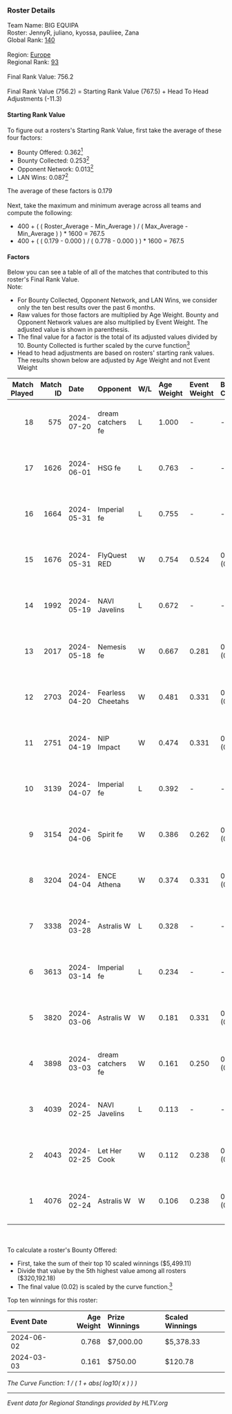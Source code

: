 ### Roster Details<br />
Team Name: BIG EQUIPA<br />
Roster: JennyR, juliano, kyossa, pauliiee, Zana<br />
Global Rank: [140](../standings_global.md)<br />
<br />
Region: [Europe]( ../standings_europe.md)<br />
Regional Rank: [93]( ../standings_europe.md)<br />
<br />
Final Rank Value:  756.2<br />
<br />
Final Rank Value (756.2) = Starting Rank Value (767.5) + Head To Head Adjustments (-11.3)<br />

#### Starting Rank Value<br />
To figure out a rosters's Starting Rank Value, first take the average of these four factors:<br />
- Bounty Offered: 0.362[<sup>1</sup>](#table2)
- Bounty Collected: 0.253[<sup>2</sup>](#table1)
- Opponent Network: 0.013[<sup>2</sup>](#table1)
- LAN Wins: 0.087[<sup>2</sup>](#table1)

The average of these factors is 0.179<br />
<br />
Next, take the maximum and minimum average across all teams and compute the following:<br />
- 400 + ( ( Roster_Average - Min_Average ) / ( Max_Average - Min_Average ) ) * 1600 = 767.5
- 400 + ( ( 0.179 - 0.000 ) / ( 0.778 - 0.000 ) ) * 1600 = 767.5


#### Factors<br />
Below you can see a table of all of the matches that contributed to this roster's Final Rank Value.<br />
Note:<br />

- For Bounty Collected, Opponent Network, and LAN Wins, we consider only the ten best results over the past 6 months.
- Raw values for those factors are multiplied by Age Weight. Bounty and Opponent Network values are also multiplied by Event Weight. The adjusted value is shown in parenthesis.
- The final value for a factor is the total of its adjusted values divided by 10. Bounty Collected is further scaled by the curve function[<sup>3</sup>](#curveFunction)
- Head to head adjustments are based on rosters' starting rank values. The results shown below are adjusted by Age Weight and not Event Weight
<span id="table1"></span><br />


| Match Played | Match ID | Date       | Opponent          | W/L | Age Weight | Event Weight | Bounty Collected | Opponent Network | LAN Wins  | H2H Adj. | Roster                                  |
| -: | -: | :- | :- | :- | :- | :- | :- | :- | :- | -: | :- |
|           18 |      575 | 2024-07-20 | dream catchers fe | L   | 1.000      | -            | -                | -                | -         |   -18.12 | JennyR, juliano, kyossa, pauliiee, Zana |
|           17 |     1626 | 2024-06-01 | HSG fe            | L   | 0.763      | -            | -                | -                | -         |    -9.94 | JennyR, juliano, kyossa, pauliiee, Zana |
|           16 |     1664 | 2024-05-31 | Imperial fe       | L   | 0.755      | -            | -                | -                | -         |    -4.61 | JennyR, juliano, kyossa, pauliiee, Zana |
|           15 |     1676 | 2024-05-31 | FlyQuest RED      | W   | 0.754      | 0.524        | 0.017 (0.007)    | 0.136 (0.054)    | 1 (0.754) |    11.53 | JennyR, juliano, kyossa, pauliiee, Zana |
|           14 |     1992 | 2024-05-19 | NAVI Javelins     | L   | 0.672      | -            | -                | -                | -         |    -8.66 | JennyR, juliano, kyossa, pauliiee, Zana |
|           13 |     2017 | 2024-05-18 | Nemesis fe        | W   | 0.667      | 0.281        | 0.000 (0.000)    | 0.000 (0.000)    | 0 (0.000) |     2.18 | JennyR, juliano, kyossa, pauliiee, Zana |
|           12 |     2703 | 2024-04-20 | Fearless Cheetahs | W   | 0.481      | 0.331        | 0.003 (0.000)    | 0.062 (0.010)    | 0 (0.000) |     6.04 | JennyR, juliano, kyossa, pauliiee, Zana |
|           11 |     2751 | 2024-04-19 | NIP Impact        | W   | 0.474      | 0.331        | 0.005 (0.001)    | 0.219 (0.034)    | 0 (0.000) |     6.51 | JennyR, juliano, kyossa, pauliiee, Zana |
|           10 |     3139 | 2024-04-07 | Imperial fe       | L   | 0.392      | -            | -                | -                | -         |    -2.30 | JennyR, juliano, kyossa, pauliiee, Zana |
|            9 |     3154 | 2024-04-06 | Spirit fe         | W   | 0.386      | 0.262        | 0.005 (0.001)    | 0.136 (0.014)    | 0 (0.000) |     4.29 | JennyR, juliano, kyossa, pauliiee, Zana |
|            8 |     3204 | 2024-04-04 | ENCE Athena       | W   | 0.374      | 0.331        | 0.002 (0.000)    | 0.033 (0.004)    | 0 (0.000) |     3.88 | JennyR, juliano, kyossa, pauliiee, Zana |
|            7 |     3338 | 2024-03-28 | Astralis W        | L   | 0.328      | -            | -                | -                | -         |    -6.71 | JennyR, juliano, kyossa, pauliiee, Zana |
|            6 |     3613 | 2024-03-14 | Imperial fe       | L   | 0.234      | -            | -                | -                | -         |    -1.40 | JennyR, juliano, kyossa, pauliiee, Zana |
|            5 |     3820 | 2024-03-06 | Astralis W        | W   | 0.181      | 0.331        | 0.001 (0.000)    | 0.019 (0.001)    | 0 (0.000) |     1.72 | JennyR, juliano, kyossa, pauliiee, Zana |
|            4 |     3898 | 2024-03-03 | dream catchers fe | W   | 0.161      | 0.250        | 0.016 (0.001)    | 0.167 (0.007)    | 0 (0.000) |     2.15 | JennyR, juliano, kyossa, pauliiee, Zana |
|            3 |     4039 | 2024-02-25 | NAVI Javelins     | L   | 0.113      | -            | -                | -                | -         |    -1.54 | JennyR, juliano, kyossa, pauliiee, Zana |
|            2 |     4043 | 2024-02-25 | Let Her Cook      | W   | 0.112      | 0.238        | 0.060 (0.002)    | 0.137 (0.004)    | 0 (0.000) |     2.52 | JennyR, juliano, kyossa, pauliiee, Zana |
|            1 |     4076 | 2024-02-24 | Astralis W        | W   | 0.106      | 0.238        | 0.002 (0.000)    | 0.060 (0.002)    | 0 (0.000) |     1.19 | JennyR, juliano, kyossa, pauliiee, Zana |

<br />
<span id="table2"></span><br />
To calculate a roster's Bounty Offered:<br />

- First, take the sum of their top 10 scaled winnings ($5,499.11)
- Divide that value by the 5th highest value among all rosters ($320,192.18)
- The final value (0.02) is scaled by the curve function.[<sup>3</sup>](#curveFunction)

Top ten winnings for this roster:<br />

| Event Date | Age Weight | Prize Winnings | Scaled Winnings |
| :- | -: | :- | :- |
| 2024-06-02 |      0.768 | $7,000.00      | $5,378.33       |
| 2024-03-03 |      0.161 | $750.00        | $120.78         |


<span id="curveFunction"></span>_The Curve Function: 1 / ( 1 + abs( log10( x ) ) )_<br />

---
_Event data for Regional Standings provided by HLTV.org_<br />
